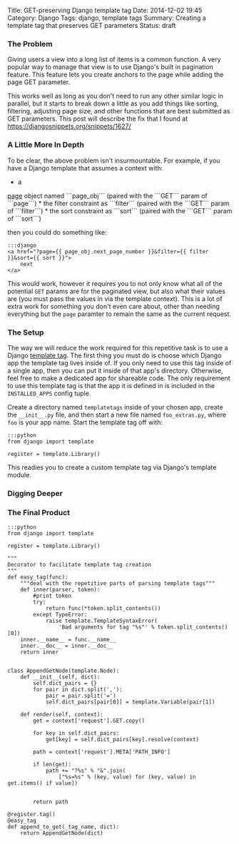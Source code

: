 Title: GET-preserving Django template tag
Date: 2014-12-02 19:45
Category: Django
Tags: django, template tags
Summary: Creating a template tag that preserves GET parameters
Status: draft

### The Problem ###

Giving users a view into a long list of items is a common function. A very
popular way to manage that view is to use Django's built in pagination feature.
This feature lets you create anchors to the page while adding the page
GET parameter.

This works well as long as you don't need to run any other similar logic in
parallel, but it starts to break down a little as you add things like sorting,
filtering, adjusting page size, and other functions that are best submitted as
GET parameters. This post will describe the fix that I found at
<a href="https://djangosnippets.org/snippets/1627/">
https://djangosnippets.org/snippets/1627/</a>

### A Little More In Depth ###

To be clear, the above problem isn't insurmountable. For example, if you have a
Django template that assumes a context with:

* a
<a href="https://docs.djangoproject.com/en/dev/topics/pagination/#page-objects">
page</a> object named ```page_obj``` (paired with the ```GET``` param of
```page```)
* the filter constraint as ```filter``` (paired with the ```GET``` param of
```filter```)
* the sort constraint as ```sort``` (paired with the ```GET``` param of
```sort```)

then you could do something like:

    :::django
    <a href="?page={{ page_obj.next_page_number }}&filter={{ filter }}&sort={{ sort }}">
        next
    </a>

This would work, however it requires you to not only know what all of the
potential ```GET``` params are for the paginated view, but also what their
values are (you must pass the values in via the template context). This is a
lot of extra work for something you don't even care about, other than needing
everything but the ```page``` paramter to remain the same as the current
request.

### The Setup ###

The way we will reduce the work required for this repetitive task is to use a
Django
<a href="https://docs.djangoproject.com/en/dev/howto/custom-template-tags/">
template tag</a>. The first thing you must do is choose which Django app the
template tag lives inside of. If you only need to use this tag inside of a
single app, then you can put it inside of that app's directory. Otherwise, feel
free to make a dedicated app for shareable code. The only requirement to use
this template tag is that the app it is defined in is included in the
```INSTALLED_APPS``` config tuple.

Create a directory named ```templatetags``` inside of your chosen app, create
the ```__init__.py``` file, and then start a new file named
```foo_extras.py```, where ```foo``` is your app name. Start the template tag
off with:

    :::python
    from django import template

    register = template.Library()

This readies you to create a custom template tag via Django's template module.

### Digging Deeper ###






### The Final Product ###

    :::python
    from django import template

    register = template.Library()

    """
    Decorator to facilitate template tag creation
    """
    def easy_tag(func):
        """deal with the repetitive parts of parsing template tags"""
        def inner(parser, token):
            #print token
            try:
                return func(*token.split_contents())
            except TypeError:
                raise template.TemplateSyntaxError(
                    'Bad arguments for tag "%s"' % token.split_contents()[0])
        inner.__name__ = func.__name__
        inner.__doc__ = inner.__doc__
        return inner


    class AppendGetNode(template.Node):
        def __init__(self, dict):
            self.dict_pairs = {}
            for pair in dict.split(','):
                pair = pair.split('=')
                self.dict_pairs[pair[0]] = template.Variable(pair[1])

        def render(self, context):
            get = context['request'].GET.copy()

            for key in self.dict_pairs:
                get[key] = self.dict_pairs[key].resolve(context)

            path = context['request'].META['PATH_INFO']

            if len(get):
                path += "?%s" % "&".join(
                    ["%s=%s" % (key, value) for (key, value) in get.items() if value])


            return path

    @register.tag()
    @easy_tag
    def append_to_get(_tag_name, dict):
        return AppendGetNode(dict)
